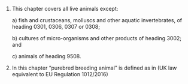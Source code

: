 1. This chapter covers all live animals except:

    a) fish and crustaceans, molluscs and other aquatic invertebrates, of heading 0301, 0306, 0307 or 0308;

    b) cultures of micro-organisms and other products of heading 3002; and

    c) animals of heading 9508.

2. In this chapter “purebred breeding animal” is defined as in (UK law equivalent to EU Regulation 1012/2016)
